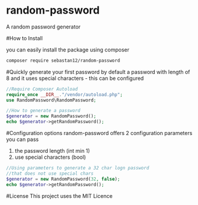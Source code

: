 # random-password
A random password generator

#How to Install

you can easily install the package using composer
```bash
composer require sebastan12/random-password
```

#Quickly generate your first password
by default a password with length of 8
and it uses special characters - this can be configured
```php
//Require Composer Autoload
require_once __DIR__."/vendor/autoload.php";
use RandomPassword\RandomPassword;

//How to generate a password
$generator = new RandomPassword();
echo $generator->getRandomPassword();
```

#Configuration options
random-password offers 2 configuration parameters you can pass 
1. the password length (int min 1)
2. use special characters (bool)


```php
//Using parameters to generate a 32 char logn password
//that does not use special chars
$generator = new RandomPassword(32, false);
echo $generator->getRandomPassword();
```

#License 
This project uses the MIT Licence


